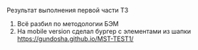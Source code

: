 Результат выполнения первой части ТЗ
1. Всё разбил по методологии БЭМ
2. На mobile version сделал бургер с элементами из шапки
https://gundosha.github.io/MST-TEST1/
